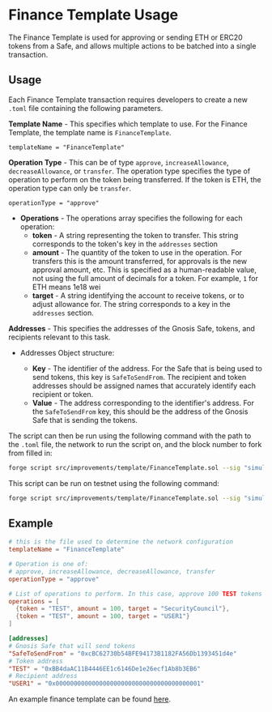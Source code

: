 # Finance Template Usage

The Finance Template is used for approving or sending ETH or ERC20 tokens from a Safe, and allows multiple actions to be batched into a single transaction.

## Usage

Each Finance Template transaction requires developers to create a new `.toml` file containing the following parameters.

**Template Name** - This specifies which template to use. For the Finance Template, the template name is `FinanceTemplate`.

```templateName = "FinanceTemplate"```

**Operation Type** - This can be of type `approve`, `increaseAllowance`, `decreaseAllowance`, or `transfer`. The operation type specifies the type of operation to perform on the token being transferred. If the token is ETH, the operation type can only be `transfer`.

```operationType = "approve"```

- **Operations** - The operations array specifies the following for each operation:
    - **token** - A string representing the token to transfer. This string corresponds to the token's key in the `addresses` section
    - **amount** - The quantity of the token to use in the operation. For transfers this is the amount transferred, for approvals is the new approval amount, etc. This is specified as a human-readable value, not using the full amount of decimals for a token. For example, `1` for ETH means 1e18 wei
    - **target** - A string identifying the account to receive tokens, or to adjust allowance for. The string corresponds to a key in the `addresses` section.

**Addresses** - This specifies the addresses of the Gnosis Safe, tokens, and recipients relevant to this task.
 
 - Addresses Object structure:
 
    - **Key** - The identifier of the address. For the Safe that is being used to send tokens, this key is `SafeToSendFrom`. The recipient and token addresses should be assigned names that accurately identify each recipient or token.
    - **Value** - The address corresponding to the identifier's address. For the `SafeToSendFrom` key, this should be the address of the Gnosis Safe that is sending the tokens.

The script can then be run using the following command with the path to the `.toml` file, the network to run the script on, and the block number to fork from filled in:

```bash
forge script src/improvements/template/FinanceTemplate.sol --sig "simulateRun(string)" <path-to-finance-template.toml> --rpc-url <task-network> --fork-block-number <pinned-block-number> -vv
```

This script can be run on testnet using the following command:

```bash
forge script src/improvements/template/FinanceTemplate.sol --sig "simulateRun(string)" test/tasks/mock/configs/TestFinanceTemplate.toml --rpc-url sepolia --fork-block-number 7880546 -vvv
```

## Example

```toml
# this is the file used to determine the network configuration
templateName = "FinanceTemplate"

# Operation is one of:
# approve, increaseAllowance, decreaseAllowance, transfer
operationType = "approve"

# List of operations to perform. In this case, approve 100 TEST tokens to be spent by SecurityCouncil and USER1
operations = [
  {token = "TEST", amount = 100, target = "SecurityCouncil"},
  {token = "TEST", amount = 100, target = "USER1"}
]

[addresses]
# Gnosis Safe that will send tokens
"SafeToSendFrom" = "0xcBC62730b54BFE94173B1182FA56Db1393451d4e"
# Token address
"TEST" = "0xBB4daAC11B4446EE1c6146De1e26ecf1Ab8b3EB6"
# Recipient address
"USER1" = "0x0000000000000000000000000000000000000001"
```

An example finance template can be found [here](../../../test/tasks/mock/configs/TestFinanceTemplate.toml).
